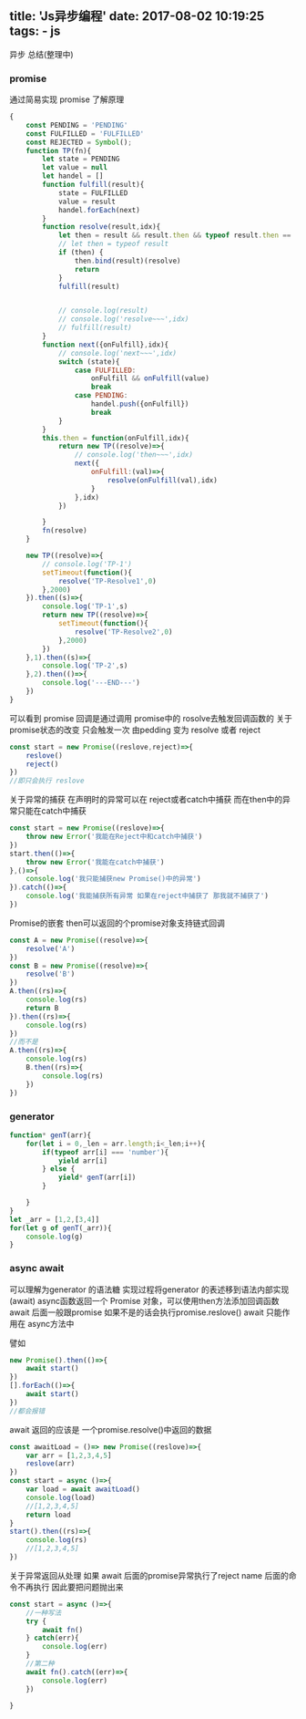 title: 'Js异步编程'
date: 2017-08-02 10:19:25
tags:
    - js
---
异步 总结(整理中)
<!--more-->
### promise
通过简易实现 promise 了解原理
```javascript
{
    const PENDING = 'PENDING'
    const FULFILLED = 'FULFILLED'
    const REJECTED = Symbol();
    function TP(fn){
        let state = PENDING
        let value = null
        let handel = []
        function fulfill(result){
            state = FULFILLED
            value = result
            handel.forEach(next)
        }
        function resolve(result,idx){
            let then = result && result.then && typeof result.then == 'function' ? result.then : null;
            // let then = typeof result
            if (then) {
                then.bind(result)(resolve)
                return
            }
            fulfill(result)


            // console.log(result)
            // console.log('resolve~~~',idx)
            // fulfill(result)
        }
        function next({onFulfill},idx){
            // console.log('next~~~',idx)
            switch (state){
                case FULFILLED:
                    onFulfill && onFulfill(value)
                    break
                case PENDING:
                    handel.push({onFulfill})
                    break
            }
        }
        this.then = function(onFulfill,idx){
            return new TP((resolve)=>{
                // console.log('then~~~',idx)
                next({
                    onFulfill:(val)=>{
                        resolve(onFulfill(val),idx)
                    }
                },idx)
            })

        }
        fn(resolve)
    }

    new TP((resolve)=>{
        // console.log('TP-1')
        setTimeout(function(){
            resolve('TP-Resolve1',0)
        },2000)
    }).then((s)=>{
        console.log('TP-1',s)
        return new TP((resolve)=>{
            setTimeout(function(){
                resolve('TP-Resolve2',0)
            },2000)
        })
    },1).then((s)=>{
        console.log('TP-2',s)
    },2).then(()=>{
        console.log('---END---')
    })
}
```
可以看到 promise 回调是通过调用 promise中的 rosolve去触发回调函数的
关于promise状态的改变 只会触发一次 由pedding 变为 resolve 或者 reject
```javascript
const start = new Promise((reslove,reject)=>{
    reslove()
    reject()
})
//即只会执行 reslove
```
关于异常的捕获 在声明时的异常可以在 reject或者catch中捕获
而在then中的异常只能在catch中捕获
```javascript
const start = new Promise((reslove)=>{
    throw new Error('我能在Reject中和catch中捕获')
})
start.then(()=>{
    throw new Error('我能在catch中捕获')
},()=>{
    console.log('我只能捕获new Promise()中的异常')
}).catch(()=>{
    console.log('我能捕获所有异常 如果在reject中捕获了 那我就不捕获了')    
})
```
Promise的嵌套 then可以返回的个promise对象支持链式回调
```javascript
const A = new Promise((resolve)=>{
    resolve('A')
})
const B = new Promise((resolve)=>{
    resolve('B')
})
A.then((rs)=>{
    console.log(rs)
    return B
}).then((rs)=>{
    console.log(rs)
})
//而不是
A.then((rs)=>{
    console.log(rs)
    B.then((rs)=>{
        console.log(rs)
    })
})

```

### generator
```javascript
function* genT(arr){
    for(let i = 0,_len = arr.length;i<_len;i++){
        if(typeof arr[i] === 'number'){
            yield arr[i]
        } else {
            yield* genT(arr[i])
        }

    }
}
let _arr = [1,2,[3,4]]
for(let g of genT(_arr)){
    console.log(g)
}
```
### async await
可以理解为generator 的语法糖
实现过程将generator 的表述移到语法内部实现(await)
async函数返回一个 Promise 对象，可以使用then方法添加回调函数
await 后面一般跟promise 如果不是的话会执行promise.reslove()
await 只能作用在 async方法中

譬如
```javascript
new Promise().then(()=>{
    await start()
})
[].forEach(()=>{
    await start()
})
//都会报错
```
await 返回的应该是 一个promise.resolve()中返回的数据

```javascript
const awaitLoad = ()=> new Promise((reslove)=>{
    var arr = [1,2,3,4,5]
    reslove(arr)
})
const start = async ()=>{
    var load = await awaitLoad()
    console.log(load)
    //[1,2,3,4,5]
    return load
}
start().then((rs)=>{
    console.log(rs)
    //[1,2,3,4,5]
})
```

关于异常返回从处理
如果 await 后面的promise异常执行了reject name 后面的命令不再执行
因此要把问题抛出来
```javascript
const start = async ()=>{
    //一种写法
    try {
        await fn()
    } catch(err){
        console.log(err)
    }
    //第二种
    await fn().catch((err)=>{
        console.log(err)
    })
    
}
```







